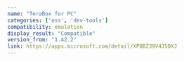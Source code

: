 ```yaml
---
name: "TeraBox for PC"
categories: ['oss', 'dev-tools']
compatibility: emulation
display_result: "Compatible"
version_from: "1.42.2"
link: https://apps.microsoft.com/detail/XP8BZ39V4J50XJ
---
```

